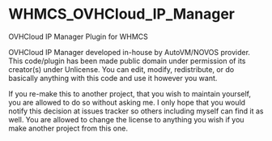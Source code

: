 # WHMCS_OVHCloud_IP_Manager
OVHCloud IP Manager Plugin for WHMCS

OVHCloud IP Manager developed in-house by AutoVM/NOVOS provider.
This code/plugin has been made public domain under permission of its creator(s) under Unlicense. You can edit, modify, redistribute, or do basically anything with this code and use it however you want.

If you re-make this to another project, that you wish to maintain yourself, you are allowed to do so without asking me. I only hope that you would notify this decision at issues tracker so others including myself can find it as well.
You are allowed to change the license to anything you wish if you make another project from this one.
